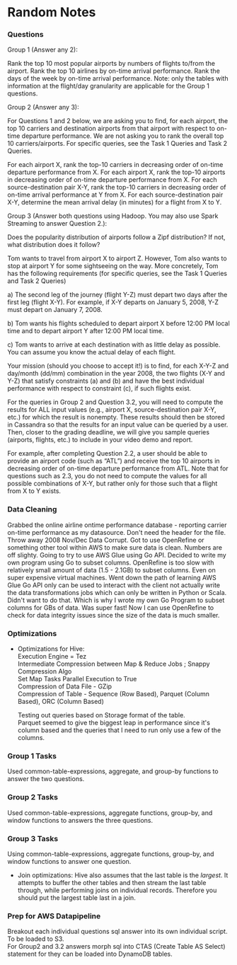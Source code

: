 # Random Notes

### Questions 
Group 1 (Answer any 2):

Rank the top 10 most popular airports by numbers of flights to/from the airport.
Rank the top 10 airlines by on-time arrival performance.
Rank the days of the week by on-time arrival performance.
Note: only the tables with information at the flight/day granularity are applicable for the Group 1 questions.

Group 2 (Answer any 3):

For Questions 1 and 2 below, we are asking you to find, for each airport, the top 10 carriers and destination airports from that airport with respect to on-time departure performance. We are not asking you to rank the overall top 10 carriers/airports. For specific queries, see the Task 1 Queries and Task 2 Queries.

For each airport X, rank the top-10 carriers in decreasing order of on-time departure performance from X.
For each airport X, rank the top-10 airports in decreasing order of on-time departure performance from X.
For each source-destination pair X-Y, rank the top-10 carriers in decreasing order of on-time arrival performance at Y from X.
For each source-destination pair X-Y, determine the mean arrival delay (in minutes) for a flight from X to Y.

Group 3 (Answer both questions using Hadoop. You may also use Spark Streaming to answer Question 2.):

Does the popularity distribution of airports follow a Zipf distribution? If not, what distribution does it follow?

Tom wants to travel from airport X to airport Z. However, Tom also wants to stop at airport Y for some sightseeing on the way. More concretely, Tom has the following requirements (for specific queries, see the Task 1 Queries and Task 2 Queries)

a) The second leg of the journey (flight Y-Z) must depart two days after the first leg (flight X-Y). For example, if X-Y departs on January 5, 2008, Y-Z must depart on January 7, 2008.

b) Tom wants his flights scheduled to depart airport X before 12:00 PM local time and to depart airport Y after 12:00 PM local time.

c) Tom wants to arrive at each destination with as little delay as possible. You can assume you know the actual delay of each flight.

Your mission (should you choose to accept it!) is to find, for each X-Y-Z and day/month (dd/mm) combination in the year 2008, the two flights (X-Y and Y-Z) that satisfy constraints (a) and (b) and have the best individual performance with respect to constraint (c), if such flights exist.

For the queries in Group 2 and Question 3.2, you will need to compute the results for ALL input values (e.g., airport X, source-destination pair X-Y, etc.) for which the result is nonempty. These results should then be stored in Cassandra so that the results for an input value can be queried by a user. Then, closer to the grading deadline, we will give you sample queries (airports, flights, etc.) to include in your video demo and report.

For example, after completing Question 2.2, a user should be able to provide an airport code (such as “ATL”) and receive the top 10 airports in decreasing order of on-time departure performance from ATL. Note that for questions such as 2.3, you do not need to compute the values for all possible combinations of X-Y, but rather only for those such that a flight from X to Y exists.

### Data Cleaning 
Grabbed the online airline ontime performance database - reporting carrier on-time performance as my datasource. 
Don't need the header for the file.
Throw away 2008 Nov/Dec Data Corrupt.
Got to use OpenRefine or something other tool within AWS to make sure data is clean. Numbers are off slighty. 
Going to try to use AWS Glue using Go API. 
Decided to write my own program using Go to subset columns. 
OpenRefine is too slow with relatively small amount of data (1.5 - 2.1GB) to subset columns. Even on super expensive virtual machines. Went down the path of learning AWS Glue Go API only can be used to interact with the client not actually write the data transformations jobs which can only be written in Python or Scala. Didn't want to do that.
Which is why I wrote my own Go Program to subset columns for GBs of data. Was super fast! 
Now I can use OpenRefine to check for data integrity issues since the size of the data is much smaller.   

### Optimizations 

* Optimizations for Hive:  
  Execution Engine = Tez  
  Intermediate Compression between Map & Reduce Jobs ; Snappy Compression Algo  
  Set Map Tasks Parallel Execution to True  
  Compression of Data File - GZip   
  Compression of Table - Sequence (Row Based), Parquet (Column Based), ORC (Column Based)

  Testing out queries based on Storage format of the table.  
  Parquet seemed to give the biggest leap in performance since it's column based and the 
  queries that I need to run only use a few of the columns. 

### Group 1 Tasks

Used common-table-expressions, aggregate, and group-by functions to answer the two questions. 

### Group 2 Tasks

Used common-table-expressions, aggregate functions, group-by, and window functions to answers the three questions. 

### Group 3 Tasks

Using common-table-expressions, aggregate functions, group-by, and window functions to 
answer one question. 

* Join optimizations:
  Hive also assumes that the last table is the *largest*. It attempts to buffer the other tables and then stream the last table through, while performing joins on individual records. Therefore you should put the largest table last in a join. 

### Prep for AWS Datapipeline

Breakout each individual questions sql answer into its own individual script. To be loaded to S3.   
For Group2 and 3.2 answers morph sql into CTAS (Create Table AS Select) statement for they can be loaded into DynamoDB tables. 
